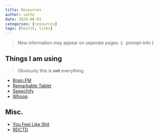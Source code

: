 ```yaml
---
title: Resources
author: sathe
date: 2024-06-01
categories: [resources]
tags: [health, links]
---
```


> New information may appear on seperate pages.
{: .prompt-info }

## Things I am using
> Obviously this is **not** everything.

- [Brain.FM](https://brain.fm)
- [Remarkable Tablet](https://remarkable.com)
- [Speechify](https://speechify.com)
- [Whoop](https://whoop.com)

## Misc.

- [You Feel Like Shit](https://philome.la/jace_harr/you-feel-like-shit-an-interactive-self-care-guide/play/index.html)
- [RDCTD](https://rdctd.site/)